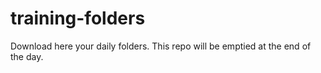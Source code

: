 # training-folders

Download here your daily folders. This repo will be emptied at the end of the day.
